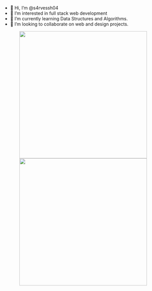 - 👋 Hi, I’m @s4rvessh04
- 👀 I’m interested in full stack web development
- 🌱 I’m currently learning Data Structures and Algorithms.
- 💞️ I’m looking to collaborate on web and design projects.

<p align = "center">
    <img src='https://github-readme-streak-stats.herokuapp.com?user=s4rvessh04' width=400 />
    <img src='https://github-readme-stats.vercel.app/api?username=s4rvessh04&show_icons=true&theme=buefy' width=400 />
</p>
